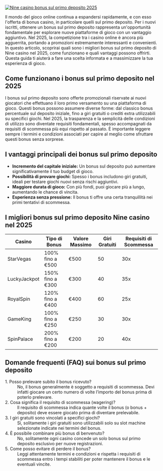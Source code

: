 [![Nine casino bonus sul primo deposito 2025](https://123-caf.pages.dev/gitsignup.png)](https://vrmoo.ru/Bt82HjjY)

<p>Il mondo del gioco online continua a espandersi rapidamente, e con esso l'offerta di bonus casino, in particolare quelli sul primo deposito. Per i nuovi iscritti, ottenere un bonus sul primo deposito rappresenta un'opportunità fondamentale per esplorare nuove piattaforme di gioco con un vantaggio aggiuntivo. Nel 2025, la competizione tra i casino online è ancora più agguerrita, portando a promozioni estremamente interessanti e convenienti. In questo articolo, scoprirai quali sono i migliori bonus sul primo deposito di Nine casino nel 2025, come funzionano e quali vantaggi possono offrirti. Questa guida ti aiuterà a fare una scelta informata e a massimizzare la tua esperienza di gioco.</p>  <h2>Come funzionano i bonus sul primo deposito nel 2025</h2> <p>I bonus sul primo deposito sono offerte promozionali riservate ai nuovi giocatori che effettuano il loro primo versamento su una piattaforma di gioco. Questi bonus possono assumere diverse forme: dal classico bonus percentuale sul deposito iniziale, fino a giri gratuiti o crediti extra utilizzabili su specifici giochi. Nel 2025, la trasparenza e la semplicità delle condizioni di utilizzo sono diventate requisiti fondamentali, spesso accompagnati da requisiti di scommessa più equi rispetto al passato. È importante leggere sempre i termini e condizioni associati per capire al meglio come sfruttare questi bonus senza sorprese.</p>  <h2>I vantaggi principali dei bonus sul primo deposito</h2> <ul>   <li><strong>Incremento del capitale iniziale:</strong> Un bonus sul deposito può aumentare significativamente il tuo budget di gioco.</li>   <li><strong>Possibilità di provare giochi:</strong> Spesso i bonus includono giri gratuiti, ideali per testare giochi nuovi senza rischi aggiuntivi.</li>   <li><strong>Maggiore durata di gioco:</strong> Con più fondi, puoi giocare più a lungo, aumentando le chance di vincita.</li>   <li><strong>Esperienza senza pressione:</strong> Il bonus ti offre una certa tranquillità nei primi tentativi di scommessa.</li> </ul>  <h2>I migliori bonus sul primo deposito Nine casino nel 2025</h2> <table>   <thead>     <tr>       <th>Casino</th>       <th>Tipo di Bonus</th>       <th>Valore Massimo</th>       <th>Giri Gratuiti</th>       <th>Requisiti di Scommessa</th>     </tr>   </thead>   <tbody>     <tr>       <td>StarVegas</td>       <td>100% fino a €500</td>       <td>€500</td>       <td>50</td>       <td>30x</td>     </tr>     <tr>       <td>LuckyJackpot</td>       <td>150% fino a €300</td>       <td>€300</td>       <td>40</td>       <td>35x</td>     </tr>     <tr>       <td>RoyalSpin</td>       <td>120% fino a €400</td>       <td>€400</td>       <td>60</td>       <td>25x</td>     </tr>     <tr>       <td>GameKing</td>       <td>100% fino a €250</td>       <td>€250</td>       <td>30</td>       <td>30x</td>     </tr>     <tr>       <td>SpinPalace</td>       <td>200% fino a €200</td>       <td>€200</td>       <td>20</td>       <td>40x</td>     </tr>   </tbody> </table>  <h2>Domande frequenti (FAQ) sui bonus sul primo deposito</h2> <dl>   <dt>1. Posso prelevare subito il bonus ricevuto?</dt>   <dd>No, il bonus generalmente è soggetto a requisiti di scommessa. Devi infatti giocare un certo numero di volte l’importo del bonus prima di poterlo prelevare.</dd>      <dt>2. Cosa significa il requisito di scommessa (wagering)?</dt>   <dd>Il requisito di scommessa indica quante volte il bonus (o bonus + deposito) deve essere giocato prima di diventare prelevabile.</dd>      <dt>3. I giri gratuiti sono vincolati a specifici giochi?</dt>   <dd>Sì, solitamente i giri gratuiti sono utilizzabili solo su slot machine selezionate indicate nei termini del bonus.</dd>      <dt>4. È possibile combinare più bonus di benvenuto?</dt>   <dd>No, solitamente ogni casino concede un solo bonus sul primo deposito esclusivo per nuove registrazioni.</dd>      <dt>5. Come posso evitare di perdere il bonus?</dt>   <dd>Leggi attentamente termini e condizioni e rispetta i requisiti di scommessa entro i tempi stabiliti per poter mantenere il bonus e le eventuali vincite.</dd> </dl>